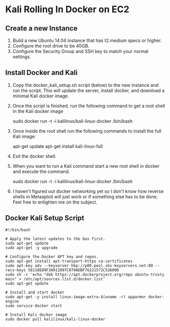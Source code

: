 Kali Rolling In Docker on EC2
=============================
Create a new Instance
---------------------
1. Build a new Ubuntu 14.04 instance that has t2.medium specs or higher.
2. Configure the root drive to be 40GB.
3. Configure the Security Group and SSH key to match your normal settings.


Install Docker and Kali
-----------------------
1. Copy the docker_kali_setup.sh script (below) to the new instance and run the script. This will update the server, install docker, and download a minimal Kali docker image.
2. Once the script is finished, run the following command to get a root shell in the Kali docker image

    sudo docker run -t -i kalilinux/kali-linux-docker /bin/bash

3. Once inside the root shell run the following commands to install the full Kali image:

    apt-get update
    apt-get install kali-linux-full

4. Exit the docker shell.
5. When you want to run a Kali command start a new root shell in docker and execute the command.

    sudo docker run -t -i kalilinux/kali-linux-docker /bin/bash

6. I haven't figured out docker networking yet so I don't know how reverse shells in Metasploit will just work or if something else has to be done. Feel free to enlighten me on the subject.


Docker Kali Setup Script
------------------------
```
#!/bin/bash

# Apply the latest updates to the box first.
sudo apt-get update
sudo apt-get -y upgrade

# Configure the Docker APT key and repos.
sudo apt-get install apt-transport-https ca-certificates
sudo apt-key adv --keyserver hkp://p80.pool.sks-keyservers.net:80 --recv-keys 58118E89F3A912897C070ADBF76221572C52609D
sudo sh -c 'echo "deb https://apt.dockerproject.org/repo ubuntu-trusty main" > /etc/apt/sources.list.d/docker.list'
sudo apt-get update

# Install and start docker
sudo apt-get -y install linux-image-extra-$(uname -r) apparmor docker-engine
sudo service docker start

# Install Kali docker image
sudo docker pull kalilinux/kali-linux-docker
```